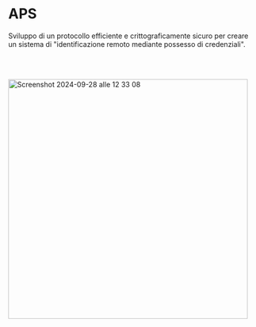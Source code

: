 # APS

Sviluppo di un protocollo efficiente e crittograficamente sicuro per creare un sistema di "identificazione remoto mediante possesso di credenziali".

<br><br>

<img width="483" alt="Screenshot 2024-09-28 alle 12 33 08" src="https://github.com/user-attachments/assets/1b4b9169-5da3-4f1f-aa16-ae8032275826">

